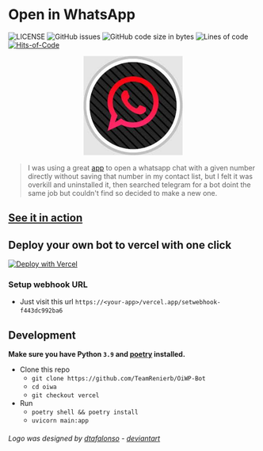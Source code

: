 # Open in WhatsApp

![LICENSE](https://img.shields.io/github/license/TeamRenierb/OiWP-Bot?style=flat&color=ff0000)
![GitHub issues](https://img.shields.io/github/issues/TeamRenierb/OiWP-Bot?color=fdf629)
![GitHub code size in bytes](https://img.shields.io/github/languages/code-size/TeamRenierb/OiWP-Bot?color=c4fff9&label=Repo%20size)
![Lines of code](https://img.shields.io/tokei/lines/github/TeamRenierb/OiWP-Bot?color=e63977)
[![Hits-of-Code](https://hitsofcode.com/github/TeamRenierb/OiWP-Bot?branch=main)](https://hitsofcode.com/github/TeamRenierb/OiWP-Bot/view?branch=main)


<div align="center" width="100%">
<img width=200 src="OiWP-Logo.png">
</div>

> I was using a great [app](https://github.com/subhamtyagi/openinwa/) to open a whatsapp chat with a given number directly without saving that number in my contact list, but I felt it was overkill and uninstalled it, then searched telegram for a bot doint the same job but couldn't find so decided to make a new one.

## [See it in action](https://t.me/InWhatsAppBot)


## Deploy your own bot to vercel with one click

[![Deploy with Vercel](https://vercel.com/button)](https://vercel.com/new/clone?repository-url=https%3A%2F%2Fgithub.com%2FTeamRenierb%2FOiWP-Bot&env=DOMAIN,BOT_TOKEN&project-name=open-in-whatsapp&repo-name=open-in-whatsapp)

### Setup webhook URL
- Just visit this url `https://<your-app>/vercel.app/setwebhook-f443dc992ba6`

## Development
**Make sure you have Python `3.9` and [poetry](https://python-poetry.org/) installed.**

- Clone this repo
  - `git clone https://github.com/TeamRenierb/OiWP-Bot`
  - `cd oiwa`
  - `git checkout vercel`
- Run
  - `poetry shell && poetry install`
  - `uvicorn main:app`


###### Logo was designed by [dtafalonso](https://iconarchive.com/artist/dtafalonso.html) - [deviantart](https://www.deviantart.com/dtafalonso)
